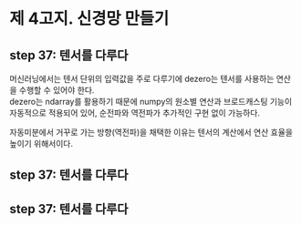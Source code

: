 # 제 4고지. 신경망 만들기
## step 37: 텐서를 다루다
머신러닝에서는 텐서 단위의 입력값을 주로 다루기에 dezero는 텐서를 사용하는 연산을 수행할 수 있어야 한다.  
dezero는 ndarray를 활용하기 때문에 numpy의 원소별 연산과 브로드캐스팅 기능이 자동적으로 적용되어 있어, 순전파와 역전파가 추가적인 구현 없이 가능하다.

자동미분에서 거꾸로 가는 방향(역전파)을 채택한 이유는 텐서의 계산에서 연산 효율을 높이기 위해서이다.

## step 37: 텐서를 다루다

## step 37: 텐서를 다루다
